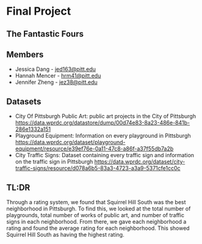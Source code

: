 # Final Project
## The Fantastic Fours
## Members
  * Jessica Dang - jed163@pitt.edu
  * Hannah Mencer - hrm41@pitt.edu
  * Jennifer Zheng - jez38@pitt.edu  
## Datasets  
* City Of Pittsburgh Public Art: public art projects in the City of Pittsburgh https://data.wprdc.org/datastore/dump/00d74e83-8a23-486e-841b-286e1332a151 
* Playground Equipment: Information on every playground in Pittsburgh https://data.wprdc.org/dataset/playground-equipment/resource/e39ef76e-0a11-47c8-a86f-a37f55db7a2b 
* City Traffic Signs: Dataset containing every traffic sign and information on the traffic sign in Pittsburgh  https://data.wprdc.org/dataset/city-traffic-signs/resource/d078a6b5-83a3-4723-a3a9-5371cfe1cc0c
## TL:DR
Through a rating system, we found that Squirrel Hill South was the best neighborhood in Pittsburgh. To find this, we looked at the total number of playgrounds, total number of works of public art, and number of traffic signs in each neighborhood. From there, we gave each neighborhood a rating and found the average rating for each neighborhood. This showed Squirrel Hill South as having the highest rating.
